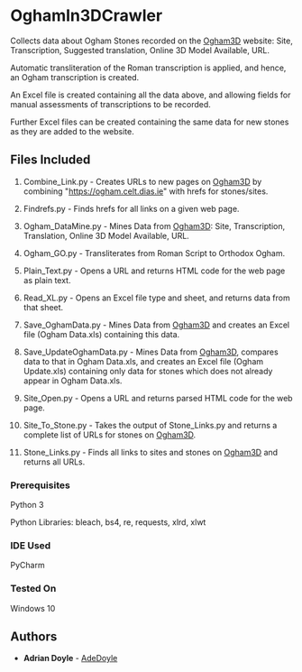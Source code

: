 # OghamIn3DCrawler
Collects data about Ogham Stones recorded on the [Ogham3D](https://ogham.celt.dias.ie) website: Site, Transcription, Suggested translation, Online 3D Model Available, URL.

Automatic transliteration of the Roman transcription is applied, and hence, an Ogham transcription is created.

An Excel file is created containing all the data above, and allowing fields for manual assessments of transcriptions to be recorded.

Further Excel files can be created containing the same data for new stones as they are added to the website.


## Files Included

1. Combine_Link.py - Creates URLs to new pages on [Ogham3D](https://ogham.celt.dias.ie/menu.php?lang=en&menuitem=30) by combining "https://ogham.celt.dias.ie" with hrefs for stones/sites.

2. Findrefs.py - Finds hrefs for all links on a given web page.

3. Ogham_DataMine.py - Mines Data from [Ogham3D](https://ogham.celt.dias.ie/menu.php?lang=en&menuitem=30): Site, Transcription, Translation, Online 3D Model Available, URL.

4. Ogham_GO.py - Transliterates from Roman Script to Orthodox Ogham.

5. Plain_Text.py - Opens a URL and returns HTML code for the web page as plain text.

6. Read_XL.py - Opens an Excel file type and sheet, and returns data from that sheet.

7. Save_OghamData.py - Mines Data from [Ogham3D](https://ogham.celt.dias.ie/menu.php?lang=en&menuitem=30) and creates an Excel file (Ogham Data.xls) containing this data.

8. Save_UpdateOghamData.py - Mines Data from [Ogham3D](https://ogham.celt.dias.ie/menu.php?lang=en&menuitem=30), compares data to that in Ogham Data.xls, and creates an Excel file (Ogham Update.xls) containing only data for stones which does not already appear in Ogham Data.xls.

9. Site_Open.py - Opens a URL and returns parsed HTML code for the web page.

10. Site_To_Stone.py - Takes the output of Stone_Links.py and returns a complete list of URLs for stones on [Ogham3D](https://ogham.celt.dias.ie/menu.php?lang=en&menuitem=30).

11. Stone_Links.py - Finds all links to sites and stones on [Ogham3D](https://ogham.celt.dias.ie/menu.php?lang=en&menuitem=30) and returns all URLs.

### Prerequisites

Python 3

Python Libraries: bleach, bs4, re, requests, xlrd, xlwt

### IDE Used

PyCharm

### Tested On

Windows 10

## Authors

* **Adrian Doyle** - [AdeDoyle](https://github.com/AdeDoyle)
